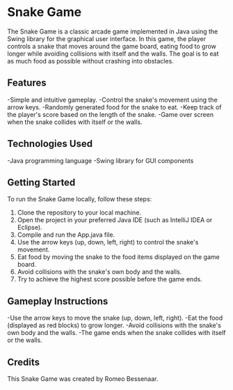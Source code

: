 # Snake Game
The Snake Game is a classic arcade game implemented in Java using the Swing library for the graphical user interface. In this game, the player controls a snake that moves around the game board, eating food to grow longer while avoiding collisions with itself and the walls. The goal is to eat as much food as possible without crashing into obstacles.

## Features
-Simple and intuitive gameplay.
-Control the snake's movement using the arrow keys.
-Randomly generated food for the snake to eat.
-Keep track of the player's score based on the length of the snake.
-Game over screen when the snake collides with itself or the walls.
## Technologies Used
-Java programming language
-Swing library for GUI components
## Getting Started
To run the Snake Game locally, follow these steps:

1. Clone the repository to your local machine.
2. Open the project in your preferred Java IDE (such as IntelliJ IDEA or Eclipse).
3. Compile and run the App.java file.
4. Use the arrow keys (up, down, left, right) to control the snake's movement.
5. Eat food by moving the snake to the food items displayed on the game board.
6. Avoid collisions with the snake's own body and the walls.
7. Try to achieve the highest score possible before the game ends.
## Gameplay Instructions
-Use the arrow keys to move the snake (up, down, left, right).
-Eat the food (displayed as red blocks) to grow longer.
-Avoid collisions with the snake's own body and the walls.
-The game ends when the snake collides with itself or the walls.
## Credits
This Snake Game was created by Romeo Bessenaar.
